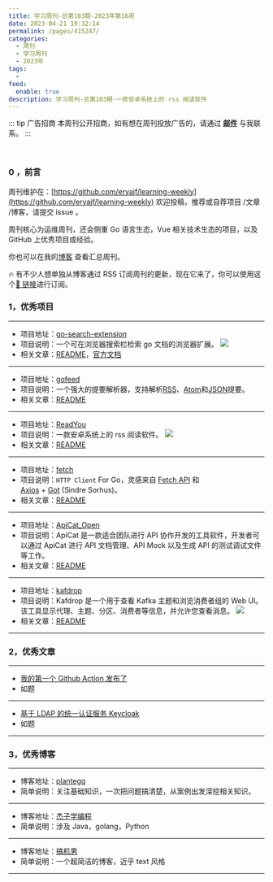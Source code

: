 ```yaml
---
title: 学习周刊-总第103期-2023年第16周
date: 2023-04-21 19:32:14
permalink: /pages/415247/
categories:
  - 周刊
  - 学习周刊
  - 2023年
tags:
  -
feed:
  enable: true
description: 学习周刊-总第103期-一款安卓系统上的 rss 阅读软件
---
```


::: tip 广告招商
本周刊公开招商，如有想在周刊投放广告的，请通过 **[邮件](mailto:eryajf@163.com)** 与我联系。
:::

<br><ArticleTopAd></ArticleTopAd>

### 0 ，前言

周刊维护在：[https://github.com/eryajf/learning-weekly](https://github.com/eryajf/learning-weekly) 欢迎投稿，推荐或自荐项目 /文章 /博客，请提交 issue 。

周刊核心为运维周刊，还会侧重 Go 语言生态，Vue 相关技术生态的项目，以及 GitHub 上优秀项目或经验。

你也可以在我的[博客](https://wiki.eryajf.net/learning-weekly/) 查看汇总周刊。

🔥 有不少人想单独从博客通过 RSS 订阅周刊的更新，现在它来了，你可以使用这个[🔗 链接](https://wiki.eryajf.net/learning-weekly.xml)进行订阅。

### 1，优秀项目

---

- 项目地址：[go-search-extension](https://github.com/huhu/go-search-extension)
- 项目说明：一个可在浏览器搜索栏检索 go 文档的浏览器扩展。
  ![](http://t.eryajf.net/imgs/2023/02/441fdac4f10b9041.png)
- 相关文章：[README](https://github.com/huhu/go-search-extension#readme)，[官方文档](https://go.extension.sh/)

---

- 项目地址：[gofeed](https://github.com/mmcdole/gofeed)
- 项目说明：一个强大的提要解析器，支持解析[RSS](https://en.wikipedia.org/wiki/RSS)、[Atom](<https://en.wikipedia.org/wiki/Atom_(standard)>)和[JSON](https://jsonfeed.org/version/1)提要。
- 相关文章：[README](https://github.com/mmcdole/gofeed#readme)

---

- 项目地址：[ReadYou](https://github.com/Ashinch/ReadYou)
- 项目说明：一款安卓系统上的 rss 阅读软件。
  ![](http://t.eryajf.net/imgs/2023/03/30c476eb9a52ef20.png)
- 相关文章：[README](https://github.com/Ashinch/ReadYou/blob/main/README-zh-CN.md)

---

- 项目地址：[fetch](https://github.com/go-zoox/fetch)
- 项目说明：`HTTP Client` For Go，灵感来自 [Fetch API](https://developer.mozilla.org/en-US/docs/Web/API/Fetch_API) 和 [Axios](https://github.com/axios/axios) + [Got](https://github.com/sindresorhus/got) (Sindre Sorhus)。
- 相关文章：[README](https://github.com/go-zoox/fetch#readme)

---

- 项目地址：[ApiCat_Open](https://github.com/NatosoftCN/ApiCat_Open)
- 项目说明：ApiCat 是一款适合团队进行 API 协作开发的工具软件，开发者可以通过 ApiCat 进行 API 文档管理、API Mock 以及生成 API 的测试调试文件等工作。
- 相关文章：[README](https://github.com/NatosoftCN/ApiCat_Open#readme)

---

- 项目地址：[kafdrop](https://github.com/obsidiandynamics/kafdrop)
- 项目说明：Kafdrop 是一个用于查看 Kafka 主题和浏览消费者组的 Web UI。该工具显示代理、主题、分区、消费者等信息，并允许您查看消息。
  ![](http://t.eryajf.net/imgs/2023/03/1fba2a8ced5a2de5.png)
- 相关文章：[README](https://github.com/obsidiandynamics/kafdrop#readme)

---

### 2，优秀文章

---

- [我的第一个 Github Action 发布了](https://bojieyang.github.io/posts/my-first-github-action-released/)
- 如题

---

- [基于 LDAP 的统一认证服务 Keycloak](https://www.u.tsukuba.ac.jp/~s2036012/tech/webmaster/ldap-integration.html)
- 如题

---

### 3，优秀博客

---

- 博客地址：[plantegg](https://plantegg.github.io/)
- 简单说明：关注基础知识，一次把问题搞清楚，从案例出发深挖相关知识。

---

- 博客地址：[杰子学编程](https://julywhj.cn/)
- 简单说明：涉及 Java，golang，Python

---

- 博客地址：[搞机男](https://www.gaojinan.com/)
- 简单说明：一个超简洁的博客，近乎 text 风格

---


<br><ArticleTopAd></ArticleTopAd>
